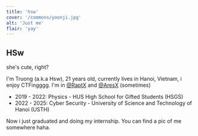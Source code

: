 ```yaml
---
title: 'hsw'
cover: '/commons/yoonji.jpg'
alt: 'Just me'
flair: 'yay'
---
```


## HSw

she's cute, right?

I'm Truong (a.k.a Hsw), 21 years old, currently lives in Hanoi, Vietnam, i enjoy CTFingggg. I'm in [@RaptX](https://ctftime.org/team/357584) and [@AresX](https://ctftime.org/team/128734/) (sometimes)
- 2019 - 2022: Physics - HUS High School for Gifted Students (HSGS)
- 2022 - 2025: Cyber Security - University of Science and Technology of Hanoi (USTH)

Now i just graduated and doing my internship. You can find a pic of me somewhere haha.